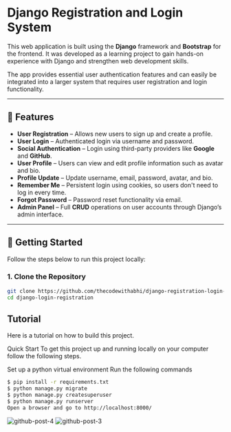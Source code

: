 # Django Registration and Login System

This web application is built using the **Django** framework and **Bootstrap** for the frontend. It was developed as a learning project to gain hands-on experience with Django and strengthen web development skills.

The app provides essential user authentication features and can easily be integrated into a larger system that requires user registration and login functionality.

---

## 🔑 Features

- **User Registration** – Allows new users to sign up and create a profile.
- **User Login** – Authenticated login via username and password.
- **Social Authentication** – Login using third-party providers like **Google** and **GitHub**.
- **User Profile** – Users can view and edit profile information such as avatar and bio.
- **Profile Update** – Update username, email, password, avatar, and bio.
- **Remember Me** – Persistent login using cookies, so users don't need to log in every time.
- **Forgot Password** – Password reset functionality via email.
- **Admin Panel** – Full **CRUD** operations on user accounts through Django’s admin interface.

---

## 🚀 Getting Started

Follow the steps below to run this project locally:

### 1. Clone the Repository

```bash
git clone https://github.com/thecodewithabhi/django-registration-login-system.git
cd django-login-registration
```

## Tutorial
Here is a tutorial on how to build this project.

Quick Start
To get this project up and running locally on your computer follow the following steps.

Set up a python virtual environment
Run the following commands
```bash
$ pip install -r requirements.txt
$ python manage.py migrate
$ python manage.py createsuperuser
$ python manage.py runserver
Open a browser and go to http://localhost:8000/
```
![github-post-4](https://github.com/user-attachments/assets/dd8bdb7c-f48b-4b02-aede-200aa19130f5)
![github-post-3](https://github.com/user-attachments/assets/11865bad-4fba-4b5f-a760-6b8379736a94)
